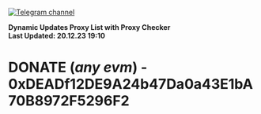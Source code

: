 [![Telegram channel](https://img.shields.io/endpoint?url=https://runkit.io/damiankrawczyk/telegram-badge/branches/master?url=https://t.me/n4z4v0d)](https://t.me/n4z4v0d) 

**Dynamic Updates Proxy List with Proxy Checker**  
**Last Updated: 20.12.23 19:10**

# DONATE (_any evm_) - 0xDEADf12DE9A24b47Da0a43E1bA70B8972F5296F2
